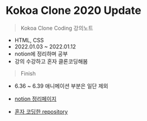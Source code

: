 # Kokoa Clone 2020 Update

> Kokoa Clone Coding 강의노트

- HTML, CSS
- 2022.01.03 ~ 2022.01.12
- notion에 정리하며 공부
- 강의 수강하고 혼자 클론코딩해봄

> Finish 

- 6.36 ~ 6.39 애니메이션 부분은 일단 제외

- [notion 정리페이지](https://fish-twill-d55.notion.site/daf2046bea104e828857e334694b9917)
- [혼자 코딩한 repository](https://github.com/eunjeong-97/kakao-clone-alone)

